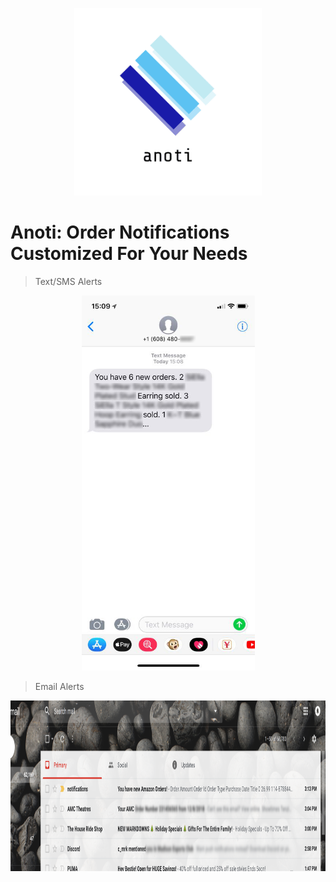 <p align="center"><img height="300" width="300" src="logo.png" /></p>

# Anoti: Order Notifications Customized For Your Needs

> Text/SMS Alerts
<p align="center"><img height="600" width="277" src="ios.png" /></p>

> Email Alerts
<p align="center"><img height="273" width="1000" src="email.png" /></p>
